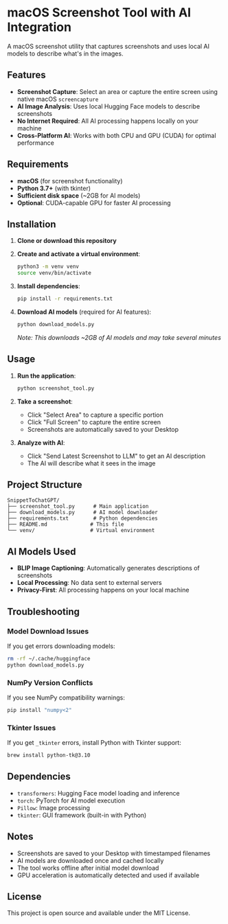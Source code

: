 # macOS Screenshot Tool with AI Integration

A macOS screenshot utility that captures screenshots and uses local AI models to describe what's in the images.

## Features

- **Screenshot Capture**: Select an area or capture the entire screen using native macOS `screencapture`
- **AI Image Analysis**: Uses local Hugging Face models to describe screenshots
- **No Internet Required**: All AI processing happens locally on your machine
- **Cross-Platform AI**: Works with both CPU and GPU (CUDA) for optimal performance

## Requirements

- **macOS** (for screenshot functionality)
- **Python 3.7+** (with tkinter)
- **Sufficient disk space** (~2GB for AI models)
- **Optional**: CUDA-capable GPU for faster AI processing

## Installation

1. **Clone or download this repository**
2. **Create and activate a virtual environment**:
   ```bash
   python3 -m venv venv
   source venv/bin/activate
   ```

3. **Install dependencies**:
   ```bash
   pip install -r requirements.txt
   ```

4. **Download AI models** (required for AI features):
   ```bash
   python download_models.py
   ```
   *Note: This downloads ~2GB of AI models and may take several minutes*

## Usage

1. **Run the application**:
   ```bash
   python screenshot_tool.py
   ```

2. **Take a screenshot**:
   - Click "Select Area" to capture a specific portion
   - Click "Full Screen" to capture the entire screen
   - Screenshots are automatically saved to your Desktop

3. **Analyze with AI**:
   - Click "Send Latest Screenshot to LLM" to get an AI description
   - The AI will describe what it sees in the image

## Project Structure

```
SnippetToChatGPT/
├── screenshot_tool.py      # Main application
├── download_models.py      # AI model downloader
├── requirements.txt        # Python dependencies
├── README.md              # This file
└── venv/                  # Virtual environment
```

## AI Models Used

- **BLIP Image Captioning**: Automatically generates descriptions of screenshots
- **Local Processing**: No data sent to external servers
- **Privacy-First**: All processing happens on your local machine

## Troubleshooting

### Model Download Issues
If you get errors downloading models:
```bash
rm -rf ~/.cache/huggingface
python download_models.py
```

### NumPy Version Conflicts
If you see NumPy compatibility warnings:
```bash
pip install "numpy<2"
```

### Tkinter Issues
If you get `_tkinter` errors, install Python with Tkinter support:
```bash
brew install python-tk@3.10
```

## Dependencies

- `transformers`: Hugging Face model loading and inference
- `torch`: PyTorch for AI model execution
- `Pillow`: Image processing
- `tkinter`: GUI framework (built-in with Python)

## Notes

- Screenshots are saved to your Desktop with timestamped filenames
- AI models are downloaded once and cached locally
- The tool works offline after initial model download
- GPU acceleration is automatically detected and used if available

## License

This project is open source and available under the MIT License. 